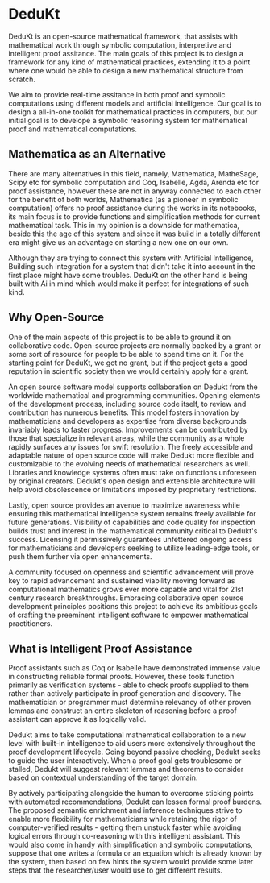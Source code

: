 # DeduKt
DeduKt is an open-source mathematical framework, that assists with mathematical work through symbolic computation, interpretive and intelligent proof assitance. The main goals of this project is to design a framework for any kind of mathematical practices, extending it to a point where one would be able to design a new mathematical structure from scratch. 

We aim to provide real-time assitance in both proof and symbolic computations using different models and artificial intelligence. Our goal is to design a all-in-one toolkit for mathematical practices in computers, but our initial goal is to develope a symbolic reasoning system for mathematical proof and mathematical computations.
## Mathematica as an Alternative
There are many alternatives in this field, namely, Mathematica, MatheSage, Scipy etc for symbolic computation and Coq, Isabelle, Agda, Arenda etc for proof assistance, however these are not in anyway connected to each other for the benefit of both worlds, Mathematica (as a pioneer in symbolic computation) offers no proof assistance during the works in its notebooks, its main focus is to provide functions and simplification methods for current mathematical task. This in my opinion is a downside for mathematica, beside this the age of this system and since it was build in a totally different era might give us an advantage on starting a new one on our own.

Although they are trying to connect this system with Artificial Intelligence, Building such integration for a system that didn't take it into account in the first place might have some troubles. DeduKt on the other hand is being built with Ai in mind which would make it perfect for integrations of such kind.  

## Why Open-Source
One of the main aspects of this project is to be able to ground it on collaborative code. Open-source projects are normally backed by a grant or some sort of resource for people to be able to spend time on it. For the starting point for DeduKt, we got no grant, but if the project gets a good reputation in scientific society then we would certainly apply for a grant.

An open source software model supports collaboration on Dedukt from the worldwide mathematical and programming communities. Opening elements of the development process, including source code itself, to review and contribution has numerous benefits. This model fosters innovation by mathematicians and developers as expertise from diverse backgrounds invariably leads to faster progress. Improvements can be contributed by those that specialize in relevant areas, while the community as a whole rapidly surfaces any issues for swift resolution. The freely accessible and adaptable nature of open source code will make Dedukt more flexible and customizable to the evolving needs of mathematical researchers as well. Libraries and knowledge systems often must take on functions unforeseen by original creators. Dedukt's open design and extensible architecture will help avoid obsolescence or limitations imposed by proprietary restrictions.

Lastly, open source provides an avenue to maximize awareness while ensuring this mathematical intelligence system remains freely available for future generations. Visibility of capabilities and code quality for inspection builds trust and interest in the mathematical community critical to Dedukt's success. Licensing it permissively guarantees unfettered ongoing access for mathematicians and developers seeking to utilize leading-edge tools, or push them further via open enhancements.

A community focused on openness and scientific advancement will prove key to rapid advancement and sustained viability moving forward as computational mathematics grows ever more capable and vital for 21st century research breakthroughs. Embracing collaborative open source development principles positions this project to achieve its ambitious goals of crafting the preeminent intelligent software to empower mathematical practitioners.
## What is Intelligent Proof Assistance
Proof assistants such as Coq or Isabelle have demonstrated immense value in constructing reliable formal proofs. However, these tools function primarily as verification systems - able to check proofs supplied to them rather than actively participate in proof generation and discovery. The mathematician or programmer must determine relevancy of other proven lemmas and construct an entire skeleton of reasoning before a proof assistant can approve it as logically valid. 

Dedukt aims to take computational mathematical collaboration to a new level with built-in intelligence to aid users more extensively throughout the proof development lifecycle. Going beyond passive checking, Dedukt seeks to guide the user interactively. When a proof goal gets troublesome or stalled, Dedukt will suggest relevant lemmas and theorems to consider based on contextual understanding of the target domain. 
        
 By actively participating alongside the human to overcome sticking points with automated recommendations, Dedukt can lessen formal proof burdens. The proposed semantic enrichment and inference techniques strive to enable more flexibility for mathematicians while retaining the rigor of computer-verified results - getting them unstuck faster while avoiding logical errors through co-reasoning with this intelligent assistant. This would also come in handy with simplification and symbolic computations, suppose that one writes a formula or an equation which is already known by the system, then based on few hints the system would provide some later steps that the researcher/user would use to get different results.
    
